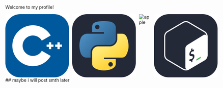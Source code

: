 #
Welcome to my profile!
<div style="display: flex; gap: 10px;">
  <img src="https://github.com/tandpfun/skill-icons/blob/main/icons/CPP.svg" alt="cpp" width="200">
  <img src="https://github.com/tandpfun/skill-icons/blob/main/icons/Python-Dark.svg" alt="python" width="200">
  <img src="https://github.com/tandpfun/skill-icons/blob/main/icons/Apple-Dark.svg" alt="apple" width="200">
  <img src="https://github.com/tandpfun/skill-icons/blob/main/icons/Bash-Dark.svg" alt="bash" width="200">
</div>
##
maybe i will post smth later
